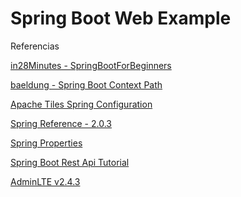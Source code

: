 Spring Boot Web Example
====

Referencias

[in28Minutes - SpringBootForBeginners](https://github.com/in28minutes/SpringBootForBeginners)

[baeldung - Spring Boot Context Path](http://www.baeldung.com/spring-boot-context-path)

[Apache Tiles Spring Configuration](http://javasampleapproach.com/spring-framework/spring-boot/how-to-start-with-apache-tiles-in-spring-boot)

[Spring Reference - 2.0.3](https://docs.spring.io/spring-boot/docs/current/reference/htmlsingle/)

[Spring Properties](https://docs.spring.io/spring-boot/docs/current/reference/html/common-application-properties.html)

[Spring Boot Rest Api Tutorial](https://www.callicoder.com/spring-boot-rest-api-tutorial-with-mysql-jpa-hibernate/)

[AdminLTE v2.4.3](https://github.com/almasaeed2010/AdminLTE/releases/tag/v2.4.3)
